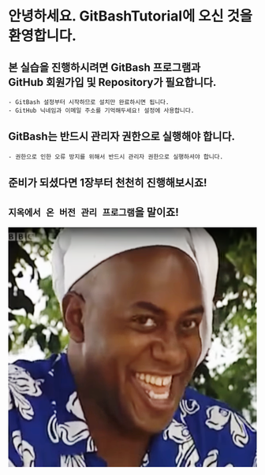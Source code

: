 # 안녕하세요. GitBashTutorial에 오신 것을 환영합니다.

## 본 실습을 진행하시려면 GitBash 프로그램과 </br>GitHub 회원가입 및 Repository가 필요합니다.

    - GitBash 설정부터 시작하므로 설치만 완료하시면 됩니다.
    - GitHub 닉네임과 이메일 주소를 기억해두세요! 설정에 사용합니다.

## GitBash는 반드시 관리자 권한으로 실행해야 합니다.

    - 권한으로 인한 오류 방지를 위해서 반드시 관리자 권한으로 실행하셔야 합니다.

## 준비가 되셨다면 1장부터 천천히 진행해보시죠!

## `지옥에서 온 버전 관리 프로그램`을 말이죠!

![funny piture](./images/haha.png)
